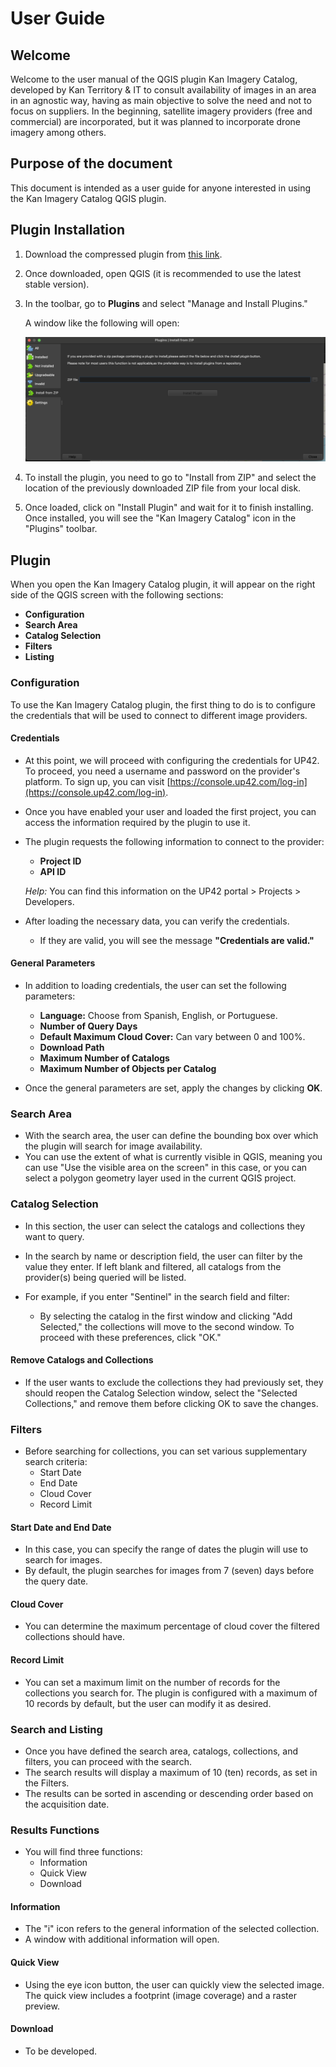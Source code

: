 # User Guide

## Welcome 
Welcome to the user manual of the QGIS plugin Kan Imagery Catalog, developed by Kan Territory & IT to consult availability of images in an area in an agnostic way, having as main objective to solve the need and not to focus on suppliers. In the beginning, satellite imagery providers (free and commercial) are incorporated, but it was planned to incorporate drone imagery among others.

## Purpose of the document
This document is intended as a user guide for anyone interested in using the Kan Imagery Catalog QGIS plugin.


## Plugin Installation
1. Download the compressed plugin from [this link](link).
2. Once downloaded, open QGIS (it is recommended to use the latest stable version).
3. In the toolbar, go to **Plugins** and select "Manage and Install Plugins."

   A window like the following will open:

   ![Plugin Window](../image/plugin_window.png)

4. To install the plugin, you need to go to "Install from ZIP" and select the location of the previously downloaded ZIP file from your local disk.
5. Once loaded, click on "Install Plugin" and wait for it to finish installing. Once installed, you will see the "Kan Imagery Catalog" icon in the "Plugins" toolbar.

## Plugin
When you open the Kan Imagery Catalog plugin, it will appear on the right side of the QGIS screen with the following sections:

- **Configuration**
- **Search Area**
- **Catalog Selection**
- **Filters**
- **Listing**

### Configuration
To use the Kan Imagery Catalog plugin, the first thing to do is to configure the credentials that will be used to connect to different image providers.

#### Credentials
- At this point, we will proceed with configuring the credentials for UP42. To proceed, you need a username and password on the provider's platform. To sign up, you can visit [https://console.up42.com/log-in](https://console.up42.com/log-in).
- Once you have enabled your user and loaded the first project, you can access the information required by the plugin to use it.

- The plugin requests the following information to connect to the provider:
  - **Project ID**
  - **API ID**

  *Help:* You can find this information on the UP42 portal > Projects > Developers.

- After loading the necessary data, you can verify the credentials.

  - If they are valid, you will see the message **"Credentials are valid."**

#### General Parameters
- In addition to loading credentials, the user can set the following parameters:
  - **Language:** Choose from Spanish, English, or Portuguese.
  - **Number of Query Days**
  - **Default Maximum Cloud Cover:** Can vary between 0 and 100%.
  - **Download Path**
  - **Maximum Number of Catalogs**
  - **Maximum Number of Objects per Catalog**

- Once the general parameters are set, apply the changes by clicking **OK**.

### Search Area
- With the search area, the user can define the bounding box over which the plugin will search for image availability.
- You can use the extent of what is currently visible in QGIS, meaning you can use "Use the visible area on the screen" in this case, or you can select a polygon geometry layer used in the current QGIS project.

### Catalog Selection
- In this section, the user can select the catalogs and collections they want to query.

- In the search by name or description field, the user can filter by the value they enter. If left blank and filtered, all catalogs from the provider(s) being queried will be listed.
- For example, if you enter "Sentinel" in the search field and filter:

  - By selecting the catalog in the first window and clicking "Add Selected," the collections will move to the second window. To proceed with these preferences, click "OK."

#### Remove Catalogs and Collections
- If the user wants to exclude the collections they had previously set, they should reopen the Catalog Selection window, select the "Selected Collections," and remove them before clicking OK to save the changes.

### Filters
- Before searching for collections, you can set various supplementary search criteria:
  - Start Date
  - End Date
  - Cloud Cover
  - Record Limit

#### Start Date and End Date
- In this case, you can specify the range of dates the plugin will use to search for images.
- By default, the plugin searches for images from 7 (seven) days before the query date.

#### Cloud Cover
- You can determine the maximum percentage of cloud cover the filtered collections should have.

#### Record Limit
- You can set a maximum limit on the number of records for the collections you search for. The plugin is configured with a maximum of 10 records by default, but the user can modify it as desired.

### Search and Listing
- Once you have defined the search area, catalogs, collections, and filters, you can proceed with the search.
- The search results will display a maximum of 10 (ten) records, as set in the Filters.
- The results can be sorted in ascending or descending order based on the acquisition date.

### Results Functions
- You will find three functions:
  - Information
  - Quick View
  - Download

#### Information
- The "i" icon refers to the general information of the selected collection.
- A window with additional information will open.

#### Quick View
- Using the eye icon button, the user can quickly view the selected image. The quick view includes a footprint (image coverage) and a raster preview.

#### Download
- To be developed.
